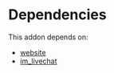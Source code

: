 # Dependencies

This addon depends on:

- [website](https://github.com/bringout/oca-ocb-website/tree/33ba6b76d9cd1aa463f8ac53c8c5d7bc407487ed/odoo-bringout-oca-ocb-website)
- [im_livechat](https://github.com/bringout/oca-ocb-mail/tree/d3df84d6ee90679ea68ea2f315eb8c8fdb7224da/odoo-bringout-oca-ocb-im_livechat)
